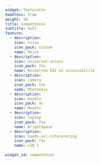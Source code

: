 ```yaml
---
widget: featurette
headless: true
weight: 30
title: Compétences
subtitle: null
feature:
  - description: 
    icon: nvivo
    icon_pack: custom
    name: NVivo
  - description: 
    icon: universal-access
    icon_pack: fas
    name: Recherche ÉDI et accessibilité
  - description: 
    icon: camera
    icon_pack: fas
    name: PhotoVoix
  - description: 
    icon: moodle
    icon_pack: ai
    name: Moodle
  - description: 
    icon: laptop
    icon_pack: fas
    name: BrightSpace
  - description: 
    icon: hands-asl-interpreting
    icon_pack: fas
    name: LSQ 1
    
widget_id: competences
---
```

